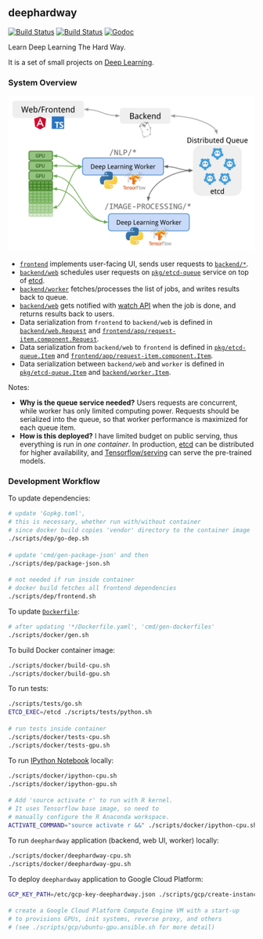 ## deephardway

[![Build Status](https://img.shields.io/travis/gyuho/deephardway.svg?style=flat-square)](https://travis-ci.org/gyuho/deephardway)
[![Build Status](https://semaphoreci.com/api/v1/gyuho/deephardway/branches/master/shields_badge.svg)](https://semaphoreci.com/gyuho/deephardway)
[![Godoc](http://img.shields.io/badge/go-documentation-blue.svg?style=flat-square)](https://godoc.org/github.com/gyuho/deephardwayhardway)

Learn Deep Learning The Hard Way.

It is a set of small projects on [Deep Learning](https://en.wikipedia.org/wiki/Deep_learning).


### System Overview

<img src="./architecture.png" alt="architecture" width="620">

- [`frontend`](https://github.com/gyuho/deephardway/tree/master/frontend) implements user-facing UI, sends user requests to [`backend/*`](https://github.com/gyuho/deephardway/tree/master/backend).
- [`backend/web`](https://github.com/gyuho/deephardway/tree/master/backend/web) schedules user requests on [`pkg/etcd-queue`](https://github.com/gyuho/deephardway/tree/master/pkg/etcd-queue) service on top of [etcd](https://github.com/coreos/etcd).
- [`backend/worker`](https://github.com/gyuho/deephardway/tree/master/backend/worker) fetches/processes the list of jobs, and writes results back to queue.
- [`backend/web`](https://github.com/gyuho/deephardway/tree/master/backend/web) gets notified with [watch API](https://godoc.org/github.com/coreos/etcd/clientv3#Watcher) when the job is done, and returns results back to users.
- Data serialization from `frontend` to `backend/web` is defined in [`backend/web.Request`](https://github.com/gyuho/deephardway/blob/master/backend/web/handler.go#L231-L237) and [`frontend/app/request-item.component.Request`](https://github.com/gyuho/deephardway/blob/master/frontend/app/request-item.component.ts).
- Data serialization from `backend/web` to `frontend` is defined in [`pkg/etcd-queue.Item`](https://github.com/gyuho/deephardway/blob/master/pkg/etcd-queue/queue.go#L20) and [`frontend/app/request-item.component.Item`](https://github.com/gyuho/deephardway/blob/master/frontend/app/request-item.component.ts).
- Data serialization between `backend/web` and `worker` is defined in [`pkg/etcd-queue.Item`](https://github.com/gyuho/deephardway/blob/master/pkg/etcd-queue/queue.go#L20) and [`backend/worker.Item`](https://github.com/gyuho/deephardway/blob/master/backend/worker/item.py).

Notes:

- **Why is the queue service needed?** Users requests are concurrent, while worker has only limited computing power. Requests should be serialized into the queue, so that worker performance is maximized for each queue item.
- **How is this deployed?** I have limited budget on public serving, thus everything is run in *one container*. In production, [etcd](https://github.com/coreos/etcd) can be distributed for higher availability, and [Tensorflow/serving](https://tensorflow.github.io/serving/) can serve the pre-trained models.


### Development Workflow

To update dependencies:

```bash
# update 'Gopkg.toml',
# this is necessary, whether run with/without container
# since docker build copies 'vendor' directory to the container image
./scripts/dep/go-dep.sh

# update 'cmd/gen-package-json' and then
./scripts/dep/package-json.sh

# not needed if run inside container
# docker build fetches all frontend dependencies
./scripts/dep/frontend.sh
```

To update [`Dockerfile`](Dockerfile):

```bash
# after updating '*/Dockerfile.yaml', 'cmd/gen-dockerfiles'
./scripts/docker/gen.sh
```

To build Docker container image:

```bash
./scripts/docker/build-cpu.sh
./scripts/docker/build-gpu.sh
```

To run tests:

```bash
./scripts/tests/go.sh
ETCD_EXEC=/etcd ./scripts/tests/python.sh

# run tests inside container
./scripts/docker/tests-cpu.sh
./scripts/docker/tests-gpu.sh
```

To run [IPython Notebook](https://ipython.org/notebook.html) locally:

```bash
./scripts/docker/ipython-cpu.sh
./scripts/docker/ipython-gpu.sh

# Add 'source activate r' to run with R kernel.
# It uses Tensorflow base image, so need to
# manually configure the R Anaconda workspace.
ACTIVATE_COMMAND="source activate r &&" ./scripts/docker/ipython-cpu.sh
```

To run `deephardway` application (backend, web UI, worker) locally:

```bash
./scripts/docker/deephardway-cpu.sh
./scripts/docker/deephardway-gpu.sh
```

To deploy `deephardway` application to Google Cloud Platform:

```bash
GCP_KEY_PATH=/etc/gcp-key-deephardway.json ./scripts/gcp/create-instance.sh

# create a Google Cloud Platform Compute Engine VM with a start-up
# to provisions GPUs, init systems, reverse proxy, and others
# (see ./scripts/gcp/ubuntu-gpu.ansible.sh for more detail)
```
